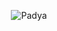 <p align="center">
  <picture>
    <img src="./images/profile.svg" alt="Padya" />
  </picture>
</p>
